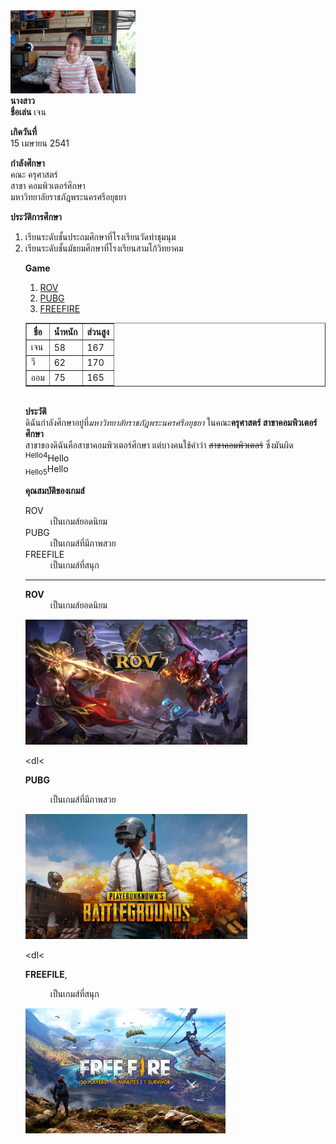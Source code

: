 <html>
<head>
<title>Vigitra Thongnil</title>

<style>
body 
</style> 

</head>

<body>
<img src="vigitra.jpg"width="200">
<br><b>นางสาว</b>
<br><b>ชื่อเล่น</b> เจน

<p><b>เกิดวันที่ </b>
<br>15 เมษายน 2541

<p><b>กำลังศึกษา </b>
<br>คณะ ครุศาสตร์
<br>สาขา คอมพิวเตอร์ศึกษา
<br>มหาวิทยาลัยราชภัฎพระนครศรีอยุธยา
 
<p><b>ประวัติการศึกษา </b>
<ol>
<li>เรียนระดับชั้นประถมศึกษาที่โรงเรียนวัดท่าชุมนุม </li>
<li>เรียนระดับชั้นมัธยมศึกษาที่โรงเรียนสามโก้วิทยาคม </li>
  
<p><b>Game</b></p>
<ol>
<li><a href="https://rov.in.th/">ROV</a></li>
<li><a href="#PUBG">PUBG</a></li>
<li><a href="#FREEFIRE">FREEFIRE</a></li>
</ol>


<p><table border="1">
<tr>
<th>ชื่อ</th>
<th>น้ำหนัก</th>
<th>ส่วนสูง</th>
</tr>
<tr>
<td>เจน</td>
<td>58</td>
<td>167</td>
</tr>
<tr>
<td>วี</td>
<td>62</td>
<td>170</td>
</tr>
<tr>
<td>ออม</td>
<td>75</td>
<td>165</td>
</tr>
</table>

  
<br><b>ประวัติ</b><br>
ดิฉันกำลังศึกษาอยู่ที่<em>มหาวิทยาลัยราชภัฏพระนครศรีอยุธยา</em> ในคณะ<strong>ครุศาสตร์ สาขาคอมพิวเตอร์ศึกษา</strong><br>
สาขาของดิฉันคือสาขาคอมพิวเตอร์ศึกษา แต่บางคนใช้คำว่า <s>สาขาคอมพิวเตอร์</s> ซึ่งมันผิด<br>
<sup>Hello4</sup>Hello<br>
<sub>Hello5</sub>Hello

<p><b>คุณสมบัติของเกมส์ </p></b>
<dl<
	<dt>ROV</dt>
	<dd>เป็นเกมส์ยอดนิยม</dd>
	<dt>PUBG</dt>
	<dd>เป็นเกมส์ที่มีภาพสวย</dd>
	<dt>FREEFILE</dt>
	<dd>เป็นเกมส์ที่สนุก</dd>
</dl>

<hr>
<dl>
	<dt><b>ROV</b></dt>
	<dd>เป็นเกมส์ยอดนิยม</dd>
</dl>
<a name="ROV"></a>
<img src="ROV.jpg" height="200">


<dl<	
	<dt><p><b>PUBG</b></p></dt>
	<dd>เป็นเกมส์ที่มีภาพสวย</dd>
</dl>
<a name="PUBG"></a>
<img src="PUBG.jpg" height="200">


<dl<
	<dt><p><b>FREEFILE</b>,</p></dt>
	<dd>เป็นเกมส์ที่สนุก</dd>
</dl>
<a name="FREEFIRE"></a>
<img src="FREEFIRE.jpg" height="200">

</body>
</html>
